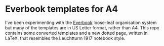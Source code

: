 # Everbook templates for A4

I've been experimenting with the
[Everbook](https://everbookforever.com) loose-leaf organisation system
but many of the templates are in US Letter format, rather than
A4. This repo contains some converted templates and a new dotted page,
written in LaTeX, that resembles the Leuchtturm 1917 notebook style.
